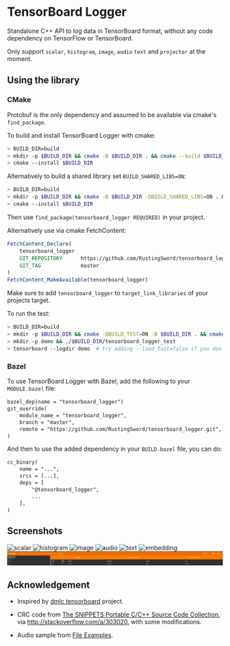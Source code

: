 # TensorBoard Logger

Standalone C++ API to log data in TensorBoard format, without any code dependency on TensorFlow or TensorBoard.

Only support `scalar`, `histogram`, `image`, `audio` `text` and `projector` at the moment.

## Using the library

### CMake

Protobuf is the only dependency and assumed to be available via cmake's `find_package`.

To build and install TensorBoard Logger with cmake:

```bash
> BUILD_DIR=build
> mkdir -p $BUILD_DIR && cmake -B $BUILD_DIR . && cmake --build $BUILD_DIR -j
> cmake --install $BUILD_DIR
```

Alternatively to build a shared library set `BUILD_SHARED_LIBS=ON`:

```bash
> BUILD_DIR=build
> mkdir -p $BUILD_DIR && cmake -B $BUILD_DIR -DBUILD_SHARED_LIBS=ON . && cmake --build $BUILD_DIR -j
> cmake --install $BUILD_DIR
```

Then use `find_package(tensorboard_logger REQUIRED)` in your project.

Alternatively use via cmake FetchContent:

```cmake
FetchContent_Declare(
    tensorboard_logger
    GIT_REPOSITORY      https://github.com/RustingSword/tensorboard_logger.git
    GIT_TAG             master
)
FetchContent_MakeAvailable(tensorboard_logger)
```

Make sure to add `tensorboard_logger` to `target_link_libraries` of your projects target.

To run the test:

```bash
> BUILD_DIR=build
> mkdir -p $BUILD_DIR && cmake -DBUILD_TEST=ON -B $BUILD_DIR . && cmake --build $BUILD_DIR -j
> mkdir -p demo && ./$BUILD_DIR/tensorboard_logger_test
> tensorboard --logdir demo  # try adding --load_fast=false if you don't see projector tab
```

### Bazel

To use TensorBoard Logger with Bazel, add the following to your `MODULE.bazel` file:

```
bazel_dep(name = "tensorboard_logger")
git_override(
    module_name = "tensorboard_logger",
    branch = "master",
    remote = "https://github.com/RustingSword/tensorboard_logger.git",
)
```

And then to use the added dependency in your `BUILD.bazel` file, you can do:
```
cc_binary(
    name = "...",
    srcs = [...],
    deps = [
        "@tensorboard_logger",
        ...
    ],
)
```

## Screenshots

![scalar](./assets/scalar.png)
![histogram](./assets/histogram.png)
![image](./assets/image.png)
![audio](./assets/audio.png)
![text](./assets/text.png)
![embedding](./assets/embedding.png)
![hparams](./assets/hparams.png)

## Acknowledgement

- Inspired by [dmlc tensorboard](https://github.com/dmlc/tensorboard) project.

- CRC code from [The SNIPPETS Portable C/C++ Source Code Collection](http://web.archive.org/web/20080303102530/http://c.snippets.org/snip_lister.php?fname=crc_32.c), via <http://stackoverflow.com/a/303020>, with some modifications.

- Audio sample from [File Examples](https://file-examples.com/index.php/sample-audio-files/sample-wav-download/).
